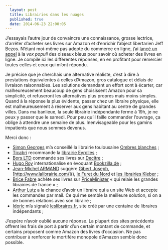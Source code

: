 ```yaml
---
  layout: post
  title: Librairies dans les nuages
  published: true
  date: 2014-06-23 22:00:05
---
```


J’essayais l’autre jour de convaincre une connaissance, grosse lectrice, d’arrêter d’acheter ses livres sur Amazon et d’enrichir l’abject libertarien Jeff Bezos. N’étant moi-même pas adepte du commerce en ligne, j’ai [lancé un appel](https://twitter.com/clochix/status/479597874976919553) à la *vox populi* des oiseaux bleus pour savoir où acheter des livres en ligne. Je compile ici les différentes réponses, en en profitant pour remercier toutes celles et ceux qui m’ont répondu.

Je précise que je cherchais une alternative réaliste, c’est à dire à prestations équivalentes à celles d’Amazon, gros catalogue et délais de livraison raisonnables. Les solutions demandant un effort sont à écarter, car malheureusement beaucoup de gens choisissent Amazon pour sa simplicité, et refuseront les alternatives plus propres mais moins simples. Quand à la réponse la plus évidente, passer chez un libraire physique, elle est malheureusement à réserver aux gens habitant au centre de grandes villes. Dans ma banlieue, la seule librairie indépendante ferme à 19h, je ne peux y passer que le samedi. Pour peu qu’il faille commander l’ouvrage, ça oblige à attendre une semaine de plus. Inenvisageable pour les gamins impatients que nous sommes devenus.

Merci donc :
 - [Simon Georges](https://twitter.com/simongeorges) m’a conseillé la librairie toulousaine [Ombres blanches](http://www.ombres-blanches.fr/) ;
 - [Ticabri](http://blog.ticabri.com) recommande la [librairie Eyrolles](http://www.eyrolles.com/) ;
 - [Bors LTD](http://bors-ltd.fr/) commande ses livres sur [Decitre](http://www.decitre.fr/) ;
 - [Hugo Roy](http://hroy.eu) internationalise en évoquant [Bookzilla.de](http://www.bookzilla.de/) ;
 - [Jean-Michel ARMAND](http://j-mad.com) suggère [Gibert Joseph](http://www.gibertjoseph.com/), [http://www.lalibrairie.com/](), [le Furet du Nord](http://www.furet.com/) et [les librairies Kleber](http://www.librairie-kleber.com/) ;
 - [Brice Fabre](http://pelmel.org) achète ses livres sur [PriceMinister](http://www.priceminister.com/nav/Livres) « qui relaie les grandes librairies de france » ;
 - [Arthur Lutz](http://arthur.lutz.im/blog/) a la chance d’avoir un libraire qui a un site Web et accepte les commandes par mail. Ce qui me semble la meilleure solution, si on a de bonnes relations avec son libraire ;
 - [Idoric](https://identi.ca/idoric) m’a signalé [leslibraires.fr](http://www.leslibraires.fr/), site créé par une centaine de libraires indépendants ;

J’espère n’avoir oublié aucune réponse. La plupart des sites précédents offrent les frais de port à partir d’un certain montant de commande, et certains proposent comme Amazon des livres d’occasion. Ne pas contribuer à renforcer le mortifère monopole d’Amazon semble donc possible.
